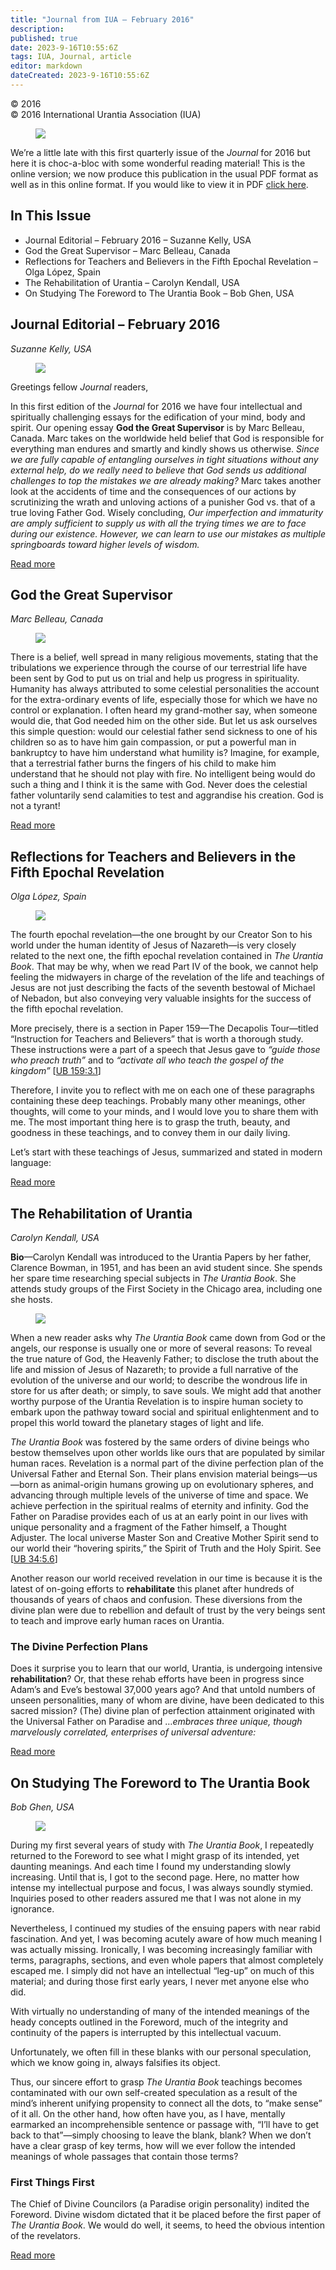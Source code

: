 ```yaml
---
title: "Journal from IUA — February 2016"
description: 
published: true
date: 2023-9-16T10:55:6Z
tags: IUA, Journal, article
editor: markdown
dateCreated: 2023-9-16T10:55:6Z
---
```


<p class="v-card v-sheet theme--light gray lighten-3 px-2">© 2016 <br>© 2016 International Urantia Association (IUA)</p>

<figure id="Figure_1" class="image urantiapedia">
<img src="../../../image/article/IUA_Journal/Journal-Header-Revised-April-2020-706x287.jpg">
</figure>

We’re a little late with this first quarterly issue of the _Journal_ for 2016 but here it is choc-a-bloc with some wonderful reading material! This is the online version; we now produce this publication in the usual PDF format as well as in this online format. If you would like to view it in PDF [click here](http://urantia-association.org/wp-content/uploads/2012/01/Journal_feb_2016_en.pdf).


## In This Issue

- Journal Editorial – February 2016 – Suzanne Kelly, USA
- God the Great Supervisor – Marc Belleau, Canada
- Reflections for Teachers and Believers in the Fifth Epochal Revelation – Olga López, Spain
- The Rehabilitation of Urantia – Carolyn Kendall, USA
- On Studying The Foreword to The Urantia Book – Bob Ghen, USA

## Journal Editorial – February 2016

_Suzanne Kelly, USA_

<figure id="Figure_1" class="image urantiapedia image-style-align-left" alt="Suzanne-editorial">
<img src="../../../image/article/IUA_Journal/Suzanne-editorial.jpg">
</figure>

Greetings fellow _Journal_ readers,

In this first edition of the _Journal_ for 2016 we have four intellectual and spiritually challenging essays for the edification of your mind, body and spirit. Our opening essay **God the Great Supervisor** is by Marc Belleau, Canada. Marc takes on the worldwide held belief that God is responsible for everything man endures and smartly and kindly shows us otherwise. _Since we are fully capable of entangling ourselves in tight situations without any external help, do we really need to believe that God sends us additional challenges to top the mistakes we are already making?_ Marc takes another look at the accidents of time and the consequences of our actions by scrutinizing the wrath and unloving actions of a punisher God vs. that of a true loving Father God. Wisely concluding, _Our imperfection and immaturity are amply sufficient to supply us with all the trying times we are to face during our existence. However, we can learn to use our mistakes as multiple springboards toward higher levels of wisdom._

[Read more](/en/article/Suzanne_Kelly/journal_editorial_february_2016)
<br style="clear:both;"/>


## God the Great Supervisor

_Marc Belleau, Canada_

<figure id="Figure_2" class="image urantiapedia image-style-align-left" alt="Justice Statue">
<img src="../../../image/article/IUA_Journal/Justice-Statue-300x375.jpg">
</figure>

There is a belief, well spread in many religious movements, stating that the tribulations we experience through the course of our terrestrial life have been sent by God to put us on trial and help us progress in spirituality. Humanity has always attributed to some celestial personalities the account for the extra-ordinary events of life, especially those for which we have no control or explanation. I often heard my grand-mother say, when someone would die, that God needed him on the other side. But let us ask ourselves this simple question: would our celestial father send sickness to one of his children so as to have him gain compassion, or put a powerful man in bankruptcy to have him understand what humility is? Imagine, for example, that a terrestrial father burns the fingers of his child to make him understand that he should not play with fire. No intelligent being would do such a thing and I think it is the same with God. Never does the celestial father voluntarily send calamities to test and aggrandise his creation. God is not a tyrant!

[Read more](/en/article/Marc_Belleau/god_the_great_supervisor)
<br style="clear:both;"/>


## Reflections for Teachers and Believers in the Fifth Epochal Revelation

_Olga López, Spain_

<figure id="Figure_3" class="image urantiapedia image-style-align-left" alt="The Teacher-hands">
<img src="../../../image/article/IUA_Journal/The-Teacher-hands-300x238.jpg">
</figure>

The fourth epochal revelation—the one brought by our Creator Son to his world under the human identity of Jesus of Nazareth—is very closely related to the next one, the fifth epochal revelation contained in _The Urantia Book_. That may be why, when we read Part IV of the book, we cannot help feeling the midwayers in charge of the revelation of the life and teachings of Jesus are not just describing the facts of the seventh bestowal of Michael of Nebadon, but also conveying very valuable insights for the success of the fifth epochal revelation.

More precisely, there is a section in Paper 159—The Decapolis Tour—titled “Instruction for Teachers and Believers” that is worth a thorough study. These instructions were a part of a speech that Jesus gave to _“guide those who preach truth”_ and to _“activate all who teach the gospel of the kingdom”_ [[UB 159:3.1](/en/The_Urantia_Book/159#p3_1)]

Therefore, I invite you to reflect with me on each one of these paragraphs containing these deep teachings. Probably many other meanings, other thoughts, will come to your minds, and I would love you to share them with me. The most important thing here is to grasp the truth, beauty, and goodness in these teachings, and to convey them in our daily living.

Let’s start with these teachings of Jesus, summarized and stated in modern language:

[Read more](/en/article/Olga_Lopez/reflections_for_teachers_and_believers)
<br style="clear:both;"/>


## The Rehabilitation of Urantia

_Carolyn Kendall, USA_

**Bio**—Carolyn Kendall was introduced to the Urantia Papers by her father, Clarence Bowman, in 1951, and has been an avid student since. She spends her spare time researching special subjects in _The Urantia Book_. She attends study groups of the First Society in the Chicago area, including one she hosts. 

<figure id="Figure_4" class="image urantiapedia image-style-align-left">
<img src="../../../image/article/IUA_Journal/Rehabilitation-300x289.jpg">
</figure>

When a new reader asks why _The Urantia Book_ came down from God or the angels, our response is usually one or more of several reasons: To reveal the true nature of God, the Heavenly Father; to disclose the truth about the life and mission of Jesus of Nazareth; to provide a full narrative of the evolution of the universe and our world; to describe the wondrous life in store for us after death; or simply, to save souls. We might add that another worthy purpose of the Urantia Revelation is to inspire human society to embark upon the pathway toward social and spiritual enlightenment and to propel this world toward the planetary stages of light and life.

_The Urantia Book_ was fostered by the same orders of divine beings who bestow themselves upon other worlds like ours that are populated by similar human races. Revelation is a normal part of the divine perfection plan of the Universal Father and Eternal Son. Their plans envision material beings—us—born as animal-origin humans growing up on evolutionary spheres, and advancing through multiple levels of the universe of time and space. We achieve perfection in the spiritual realms of eternity and infinity. God the Father on Paradise provides each of us at an early point in our lives with unique personality and a fragment of the Father himself, a Thought Adjuster. The local universe Master Son and Creative Mother Spirit send to our world their “hovering spirits,” the Spirit of Truth and the Holy Spirit. See [[UB 34:5.6](/en/The_Urantia_Book/34#p5_6)]

Another reason our world received revelation in our time is because it is the latest of on-going efforts to **rehabilitate** this planet after hundreds of thousands of years of chaos and confusion. These diversions from the divine plan were due to rebellion and default of trust by the very beings sent to teach and improve early human races on Urantia.


### The Divine Perfection Plans

Does it surprise you to learn that our world, Urantia, is undergoing intensive **rehabilitation**? Or, that these rehab efforts have been in progress since Adam’s and Eve’s bestowal 37,000 years ago? And that untold numbers of unseen personalities, many of whom are divine, have been dedicated to this sacred mission? (The) divine plan of perfection attainment originated with the Universal Father on Paradise and …_embraces three unique, though marvelously correlated, enterprises of universal adventure:_

[Read more](/en/article/Carolyn_Kendall/the_rehabilitation_of_urantia)
<br style="clear:both;"/>

## On Studying The Foreword to The Urantia Book

_Bob Ghen, USA_

<figure id="Figure_5" class="image urantiapedia image-style-align-left" alt="The UB with tree">
<img src="../../../image/article/IUA_Journal/The-UB-with-tree-300x341.jpg">
</figure>

During my first several years of study with _The Urantia Book_, I repeatedly returned to the Foreword to see what I might grasp of its intended, yet daunting meanings. And each time I found my understanding slowly increasing. Until that is, I got to the second page. Here, no matter how intense my intellectual purpose and focus, I was always soundly stymied. Inquiries posed to other readers assured me that I was not alone in my ignorance.

Nevertheless, I continued my studies of the ensuing papers with near rabid fascination. And yet, I was becoming acutely aware of how much meaning I was actually missing. Ironically, I was becoming increasingly familiar with terms, paragraphs, sections, and even whole papers that almost completely escaped me. I simply did not have an intellectual “leg-up” on much of this material; and during those first early years, I never met anyone else who did.

With virtually no understanding of many of the intended meanings of the heady concepts outlined in the Foreword, much of the integrity and continuity of the papers is interrupted by this intellectual vacuum.

Unfortunately, we often fill in these blanks with our personal speculation, which we know going in, always falsifies its object.

Thus, our sincere effort to grasp _The Urantia Book_ teachings becomes contaminated with our own self-created speculation as a result of the mind’s inherent unifying propensity to connect all the dots, to “make sense” of it all. On the other hand, how often have you, as I have, mentally earmarked an incomprehensible sentence or passage with, “I’ll have to get back to that”—simply choosing to leave the blank, blank? When we don’t have a clear grasp of key terms, how will we ever follow the intended meanings of whole passages that contain those terms?


### First Things First

The Chief of Divine Councilors (a Paradise origin personality) indited the Foreword. Divine wisdom dictated that it be placed before the first paper of _The Urantia Book_. We would do well, it seems, to heed the obvious intention of the revelators.

[Read more](/en/article/Bob_Ghen/studying_the_foreword)
<br style="clear:both;"/>